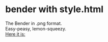# bender with style.html

The Bender in .png format.  
Easy-peasy, lemon-squeezy.  
[Here it is:](https://bender.bauska.site)
